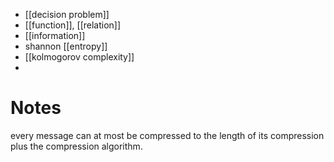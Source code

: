 
- [[decision problem]]
- [[function]], [[relation]]
- [[information]]
- shannon [[entropy]]
- [[kolmogorov complexity]]
- 


# Notes

every message can at most be compressed to the length of its compression plus the compression algorithm.
 